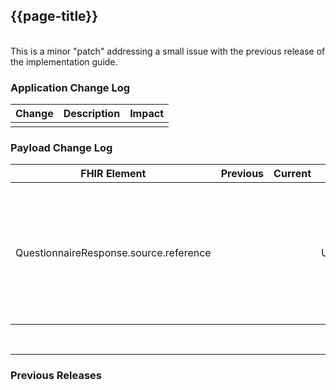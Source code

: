 
<div class="bars-blg-expander">
<div class="bars-blg-expander-entry" id="v1.0.3">

## {{page-title}}
<br>
This is a minor "patch" addressing a small issue with the previous release of the implementation guide.
<br>

### Application Change Log


| Change                                    | Description        | Impact                                                                  | 
|-------------------------------------------|--------------------|-------------------------------------------------------------------------|
|| | |    


### Payload Change Log


| FHIR Element                                         | Previous | Current    | Other   | Referral/Booking | Rationale                                                                                       |  Impact  |
|------------------------------------------------------|----------|------------|---------|------------------|-------------------------------------------------------------------------------------------------|----------|
|QuestionnaireResponse.source.reference                             |         |            |Updated  |Ref               |The guidance indicated that a FHIR resource (RelatedPerson) not included in the MessageDefinition could be used and this has been removed. Updated guidance to cover use of third parties completing QuestionnaireResponse. |<mark style="background-color: Yellow">correction</mark>|

<br>
<hr>

### Previous Releases
